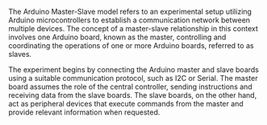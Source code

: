 The Arduino Master-Slave model refers to an experimental setup utilizing Arduino microcontrollers to establish a communication network between multiple devices. The concept of a master-slave relationship in this context involves one Arduino board, known as the master, controlling and coordinating the operations of one or more Arduino boards, referred to as slaves.

The experiment begins by connecting the Arduino master and slave boards using a suitable communication protocol, such as I2C or Serial. The master board assumes the role of the central controller, sending instructions and receiving data from the slave boards. The slave boards, on the other hand, act as peripheral devices that execute commands from the master and provide relevant information when requested.